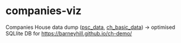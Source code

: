 # companies-viz

Companies House data dump ([psc_data](http://download.companieshouse.gov.uk/en_pscdata.html), [ch_basic_data](http://download.companieshouse.gov.uk/en_output.html)) -> optimised SQLlite DB for https://barneyhill.github.io/ch-demo/
